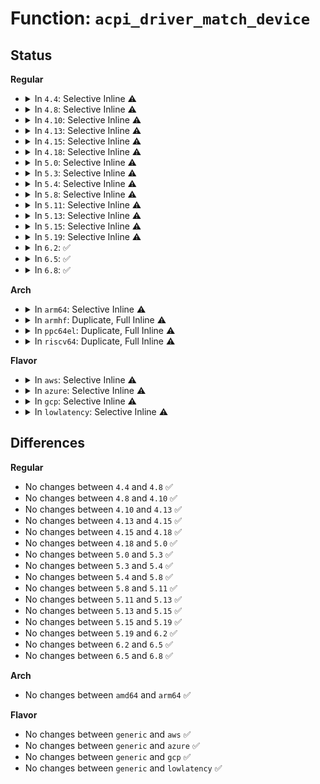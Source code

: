 # Function: <code>acpi_driver_match_device</code>

## Status
<b>Regular</b>
<ul>
<li>
<details>
<summary>In <code>4.4</code>: Selective Inline ⚠️</summary>

```c
bool acpi_driver_match_device(struct device *dev, const struct device_driver *drv);
```

**Collision:** Unique Global

**Inline:** Selective

**Transformation:** False

**Instances:**

```
In drivers/acpi/bus.c (ffffffff8147ebe3)
Location: drivers/acpi/bus.c:681
Inline: True
Direct callers:
  - drivers/base/cpu.c:cpu_subsys_match
  - drivers/spi/spi.c:spi_match_device
  - drivers/i2c/i2c-core.c:i2c_device_match
```
**Symbols:**

```
ffffffff8147ebe3-ffffffff8147ec42: acpi_driver_match_device (STB_GLOBAL)
```
</details>
</li>
<li>
<details>
<summary>In <code>4.8</code>: Selective Inline ⚠️</summary>

```c
bool acpi_driver_match_device(struct device *dev, const struct device_driver *drv);
```

**Collision:** Unique Global

**Inline:** Selective

**Transformation:** False

**Instances:**

```
In drivers/acpi/bus.c (ffffffff814cd43a)
Location: drivers/acpi/bus.c:757
Inline: True
Direct callers:
  - drivers/base/cpu.c:cpu_subsys_match
  - drivers/spi/spi.c:spi_match_device
  - drivers/i2c/i2c-core.c:i2c_device_match
```
**Symbols:**

```
ffffffff814cd43a-ffffffff814cd49e: acpi_driver_match_device (STB_GLOBAL)
```
</details>
</li>
<li>
<details>
<summary>In <code>4.10</code>: Selective Inline ⚠️</summary>

```c
bool acpi_driver_match_device(struct device *dev, const struct device_driver *drv);
```

**Collision:** Unique Global

**Inline:** Selective

**Transformation:** False

**Instances:**

```
In drivers/acpi/bus.c (ffffffff814ef368)
Location: drivers/acpi/bus.c:767
Inline: True
Direct callers:
  - drivers/base/cpu.c:cpu_subsys_match
  - drivers/spi/spi.c:spi_match_device
  - drivers/i2c/i2c-core.c:i2c_device_match
```
**Symbols:**

```
ffffffff814ef368-ffffffff814ef3cc: acpi_driver_match_device (STB_GLOBAL)
```
</details>
</li>
<li>
<details>
<summary>In <code>4.13</code>: Selective Inline ⚠️</summary>

```c
bool acpi_driver_match_device(struct device *dev, const struct device_driver *drv);
```

**Collision:** Unique Global

**Inline:** Selective

**Transformation:** False

**Instances:**

```
In drivers/acpi/bus.c (ffffffff814fc340)
Location: drivers/acpi/bus.c:795
Inline: True
Direct callers:
  - drivers/base/cpu.c:cpu_subsys_match
  - drivers/spi/spi.c:spi_match_device
  - drivers/i2c/i2c-core-base.c:i2c_device_match
```
**Symbols:**

```
ffffffff814fc340-ffffffff814fc3a6: acpi_driver_match_device (STB_GLOBAL)
```
</details>
</li>
<li>
<details>
<summary>In <code>4.15</code>: Selective Inline ⚠️</summary>

```c
bool acpi_driver_match_device(struct device *dev, const struct device_driver *drv);
```

**Collision:** Unique Global

**Inline:** Selective

**Transformation:** False

**Instances:**

```
In drivers/acpi/bus.c (ffffffff8153e160)
Location: drivers/acpi/bus.c:822
Inline: True
Direct callers:
  - drivers/tty/serdev/core.c:serdev_device_match
  - drivers/base/cpu.c:cpu_subsys_match
  - drivers/spi/spi.c:spi_match_device
  - drivers/i2c/i2c-core-base.c:i2c_device_match
```
**Symbols:**

```
ffffffff8153e160-ffffffff8153e1c4: acpi_driver_match_device (STB_GLOBAL)
```
</details>
</li>
<li>
<details>
<summary>In <code>4.18</code>: Selective Inline ⚠️</summary>

```c
bool acpi_driver_match_device(struct device *dev, const struct device_driver *drv);
```

**Collision:** Unique Global

**Inline:** Selective

**Transformation:** False

**Instances:**

```
In drivers/acpi/bus.c (ffffffff81574030)
Location: drivers/acpi/bus.c:852
Inline: True
Direct callers:
  - drivers/base/cpu.c:cpu_subsys_match
  - drivers/spi/spi.c:spi_match_device
  - drivers/i2c/i2c-core-base.c:i2c_device_match
```
**Symbols:**

```
ffffffff81574030-ffffffff8157409c: acpi_driver_match_device (STB_GLOBAL)
```
</details>
</li>
<li>
<details>
<summary>In <code>5.0</code>: Selective Inline ⚠️</summary>

```c
bool acpi_driver_match_device(struct device *dev, const struct device_driver *drv);
```

**Collision:** Unique Global

**Inline:** Selective

**Transformation:** False

**Instances:**

```
In drivers/acpi/bus.c (ffffffff8158bc50)
Location: drivers/acpi/bus.c:821
Inline: True
Direct callers:
  - drivers/base/cpu.c:cpu_subsys_match
  - drivers/spi/spi.c:spi_match_device
  - drivers/i2c/i2c-core-base.c:i2c_device_match
```
**Symbols:**

```
ffffffff8158bc50-ffffffff8158bcbf: acpi_driver_match_device (STB_GLOBAL)
```
</details>
</li>
<li>
<details>
<summary>In <code>5.3</code>: Selective Inline ⚠️</summary>

```c
bool acpi_driver_match_device(struct device *dev, const struct device_driver *drv);
```

**Collision:** Unique Global

**Inline:** Selective

**Transformation:** False

**Instances:**

```
In drivers/acpi/bus.c (ffffffff815bca40)
Location: drivers/acpi/bus.c:822
Inline: True
Direct callers:
  - drivers/base/cpu.c:cpu_subsys_match
  - drivers/spi/spi.c:spi_match_device
  - drivers/i2c/i2c-core-base.c:i2c_device_match
```
**Symbols:**

```
ffffffff815bca40-ffffffff815bcab1: acpi_driver_match_device (STB_GLOBAL)
```
</details>
</li>
<li>
<details>
<summary>In <code>5.4</code>: Selective Inline ⚠️</summary>

```c
bool acpi_driver_match_device(struct device *dev, const struct device_driver *drv);
```

**Collision:** Unique Global

**Inline:** Selective

**Transformation:** False

**Instances:**

```
In drivers/acpi/bus.c (ffffffff815ddd00)
Location: drivers/acpi/bus.c:822
Inline: True
Direct callers:
  - drivers/base/cpu.c:cpu_subsys_match
  - drivers/spi/spi.c:spi_match_device
  - drivers/i2c/i2c-core-base.c:i2c_device_match
```
**Symbols:**

```
ffffffff815ddd00-ffffffff815ddd71: acpi_driver_match_device (STB_GLOBAL)
```
</details>
</li>
<li>
<details>
<summary>In <code>5.8</code>: Selective Inline ⚠️</summary>

```c
bool acpi_driver_match_device(struct device *dev, const struct device_driver *drv);
```

**Collision:** Unique Global

**Inline:** Selective

**Transformation:** False

**Instances:**

```
In drivers/acpi/bus.c (ffffffff81688440)
Location: drivers/acpi/bus.c:822
Inline: True
Direct callers:
  - drivers/base/platform.c:platform_match
  - drivers/base/cpu.c:cpu_subsys_match
  - drivers/spi/spi.c:spi_match_device
  - drivers/i2c/i2c-core-base.c:i2c_device_probe
  - drivers/i2c/i2c-core-base.c:i2c_device_match
```
**Symbols:**

```
ffffffff81688440-ffffffff816884b1: acpi_driver_match_device (STB_GLOBAL)
```
</details>
</li>
<li>
<details>
<summary>In <code>5.11</code>: Selective Inline ⚠️</summary>

```c
bool acpi_driver_match_device(struct device *dev, const struct device_driver *drv);
```

**Collision:** Unique Global

**Inline:** Selective

**Transformation:** False

**Instances:**

```
In drivers/acpi/bus.c (ffffffff816a6160)
Location: drivers/acpi/bus.c:827
Inline: True
Direct callers:
  - drivers/base/platform.c:platform_match
  - drivers/base/cpu.c:cpu_subsys_match
  - drivers/spi/spi.c:spi_match_device
  - drivers/i2c/i2c-core-base.c:i2c_device_probe
  - drivers/i2c/i2c-core-base.c:i2c_device_match
```
**Symbols:**

```
ffffffff816a6160-ffffffff816a61d4: acpi_driver_match_device (STB_GLOBAL)
```
</details>
</li>
<li>
<details>
<summary>In <code>5.13</code>: Selective Inline ⚠️</summary>

```c
bool acpi_driver_match_device(struct device *dev, const struct device_driver *drv);
```

**Collision:** Unique Global

**Inline:** Selective

**Transformation:** False

**Instances:**

```
In drivers/acpi/bus.c (ffffffff81688de0)
Location: drivers/acpi/bus.c:906
Inline: True
Direct callers:
  - drivers/base/platform.c:platform_match
  - drivers/base/cpu.c:cpu_subsys_match
  - drivers/spi/spi.c:spi_match_device
  - drivers/i2c/i2c-core-base.c:i2c_device_probe
  - drivers/i2c/i2c-core-base.c:i2c_device_match
```
**Symbols:**

```
ffffffff81688de0-ffffffff81688e54: acpi_driver_match_device (STB_GLOBAL)
```
</details>
</li>
<li>
<details>
<summary>In <code>5.15</code>: Selective Inline ⚠️</summary>

```c
bool acpi_driver_match_device(struct device *dev, const struct device_driver *drv);
```

**Collision:** Unique Global

**Inline:** Selective

**Transformation:** False

**Instances:**

```
In drivers/acpi/bus.c (ffffffff816fe220)
Location: drivers/acpi/bus.c:908
Inline: True
Direct callers:
  - drivers/base/platform.c:platform_match
  - drivers/base/cpu.c:cpu_subsys_match
  - drivers/spi/spi.c:spi_match_device
  - drivers/i2c/i2c-core-base.c:i2c_device_probe
  - drivers/i2c/i2c-core-base.c:i2c_device_match
```
**Symbols:**

```
ffffffff816fe220-ffffffff816fe294: acpi_driver_match_device (STB_GLOBAL)
```
</details>
</li>
<li>
<details>
<summary>In <code>5.19</code>: Selective Inline ⚠️</summary>

```c
bool acpi_driver_match_device(struct device *dev, const struct device_driver *drv);
```

**Collision:** Unique Global

**Inline:** Selective

**Transformation:** False

**Instances:**

```
In drivers/acpi/bus.c (ffffffff8182bbb0)
Location: drivers/acpi/bus.c:945
Inline: True
Direct callers:
  - drivers/tty/serdev/core.c:serdev_device_match
  - drivers/base/platform.c:platform_match
  - drivers/base/cpu.c:cpu_subsys_match
  - drivers/spi/spi.c:spi_match_device
  - drivers/i2c/i2c-core-base.c:i2c_device_probe
  - drivers/i2c/i2c-core-base.c:i2c_device_match
```
**Symbols:**

```
ffffffff8182bbb0-ffffffff8182bc2c: acpi_driver_match_device (STB_GLOBAL)
```
</details>
</li>
<li>
<details>
<summary>In <code>6.2</code>: ✅</summary>

```c
bool acpi_driver_match_device(struct device *dev, const struct device_driver *drv);
```

**Collision:** Unique Global

**Inline:** No

**Transformation:** False

**Instances:**

```
In drivers/acpi/bus.c (ffffffff8195e580)
Location: drivers/acpi/bus.c:952
Inline: False
Direct callers:
  - drivers/tty/serdev/core.c:serdev_device_match
  - drivers/base/platform.c:platform_match
  - drivers/base/cpu.c:cpu_subsys_match
  - drivers/spi/spi.c:spi_match_device
  - drivers/i2c/i2c-core-base.c:i2c_device_probe
  - drivers/i2c/i2c-core-base.c:i2c_device_match
```
**Symbols:**

```
ffffffff8195e580-ffffffff8195e5fc: acpi_driver_match_device (STB_GLOBAL)
```
</details>
</li>
<li>
<details>
<summary>In <code>6.5</code>: ✅</summary>

```c
bool acpi_driver_match_device(struct device *dev, const struct device_driver *drv);
```

**Collision:** Unique Global

**Inline:** No

**Transformation:** False

**Instances:**

```
In drivers/acpi/bus.c (ffffffff819a4970)
Location: drivers/acpi/bus.c:925
Inline: False
Direct callers:
  - drivers/tty/serdev/core.c:serdev_device_match
  - drivers/base/platform.c:platform_match
  - drivers/base/cpu.c:cpu_subsys_match
  - drivers/spi/spi.c:spi_match_device
  - drivers/i2c/i2c-core-base.c:i2c_device_probe
  - drivers/i2c/i2c-core-base.c:i2c_device_match
```
**Symbols:**

```
ffffffff819a4970-ffffffff819a49ec: acpi_driver_match_device (STB_GLOBAL)
```
</details>
</li>
<li>
<details>
<summary>In <code>6.8</code>: ✅</summary>

```c
bool acpi_driver_match_device(struct device *dev, const struct device_driver *drv);
```

**Collision:** Unique Global

**Inline:** No

**Transformation:** False

**Instances:**

```
In drivers/acpi/bus.c (ffffffff819ed2c0)
Location: drivers/acpi/bus.c:975
Inline: False
Direct callers:
  - drivers/tty/serdev/core.c:serdev_device_match
  - drivers/base/platform.c:platform_match
  - drivers/base/cpu.c:cpu_subsys_match
  - drivers/spi/spi.c:spi_match_device
  - drivers/i2c/i2c-core-base.c:i2c_device_probe
  - drivers/i2c/i2c-core-base.c:i2c_device_match
```
**Symbols:**

```
ffffffff819ed2c0-ffffffff819ed33c: acpi_driver_match_device (STB_GLOBAL)
```
</details>
</li>
</ul>
<b>Arch</b>
<ul>
<li>
<details>
<summary>In <code>arm64</code>: Selective Inline ⚠️</summary>

```c
bool acpi_driver_match_device(struct device *dev, const struct device_driver *drv);
```

**Collision:** Unique Global

**Inline:** Selective

**Transformation:** False

**Instances:**

```
In drivers/acpi/bus.c (ffff80001076a040)
Location: drivers/acpi/bus.c:822
Inline: True
Direct callers:
  - drivers/base/cpu.c:cpu_subsys_match
  - drivers/spi/spi.c:spi_match_device
  - drivers/i2c/i2c-core-base.c:i2c_device_match
```
**Symbols:**

```
ffff80001076a040-ffff80001076a0e8: acpi_driver_match_device (STB_GLOBAL)
```
</details>
</li>
<li>
<details>
<summary>In <code>armhf</code>: Duplicate, Full Inline ⚠️</summary>

**Collision:** Static Duplication

**Inline:** Full

**Transformation:** False

**Instances:**

```
In drivers/tty/serdev/core.c (0)
Location: include/linux/acpi.h:809
Inline: True
```
```
In drivers/base/platform.c (0)
Location: include/linux/acpi.h:809
Inline: True
```
```
In drivers/base/cpu.c (0)
Location: include/linux/acpi.h:809
Inline: True
```
```
In drivers/spi/spi.c (0)
Location: include/linux/acpi.h:809
Inline: True
```
```
In drivers/i2c/i2c-core-base.c (0)
Location: include/linux/acpi.h:809
Inline: True
```
</details>
</li>
<li>
<details>
<summary>In <code>ppc64el</code>: Duplicate, Full Inline ⚠️</summary>

**Collision:** Static Duplication

**Inline:** Full

**Transformation:** False

**Instances:**

```
In drivers/tty/serdev/core.c (0)
Location: include/linux/acpi.h:809
Inline: True
```
```
In drivers/base/platform.c (0)
Location: include/linux/acpi.h:809
Inline: True
```
```
In drivers/base/cpu.c (0)
Location: include/linux/acpi.h:809
Inline: True
```
```
In drivers/spi/spi.c (0)
Location: include/linux/acpi.h:809
Inline: True
```
```
In drivers/i2c/i2c-core-base.c (0)
Location: include/linux/acpi.h:809
Inline: True
```
</details>
</li>
<li>
<details>
<summary>In <code>riscv64</code>: Duplicate, Full Inline ⚠️</summary>

**Collision:** Static Duplication

**Inline:** Full

**Transformation:** False

**Instances:**

```
In drivers/tty/serdev/core.c (0)
Location: include/linux/acpi.h:809
Inline: True
```
```
In drivers/base/platform.c (0)
Location: include/linux/acpi.h:809
Inline: True
```
```
In drivers/base/cpu.c (0)
Location: include/linux/acpi.h:809
Inline: True
```
```
In drivers/spi/spi.c (0)
Location: include/linux/acpi.h:809
Inline: True
```
```
In drivers/i2c/i2c-core-base.c (0)
Location: include/linux/acpi.h:809
Inline: True
```
</details>
</li>
</ul>
<b>Flavor</b>
<ul>
<li>
<details>
<summary>In <code>aws</code>: Selective Inline ⚠️</summary>

```c
bool acpi_driver_match_device(struct device *dev, const struct device_driver *drv);
```

**Collision:** Unique Global

**Inline:** Selective

**Transformation:** False

**Instances:**

```
In drivers/acpi/bus.c (ffffffff815d01e0)
Location: drivers/acpi/bus.c:822
Inline: True
Direct callers:
  - drivers/base/cpu.c:cpu_subsys_match
  - drivers/spi/spi.c:spi_match_device
```
**Symbols:**

```
ffffffff815d01e0-ffffffff815d0251: acpi_driver_match_device (STB_GLOBAL)
```
</details>
</li>
<li>
<details>
<summary>In <code>azure</code>: Selective Inline ⚠️</summary>

```c
bool acpi_driver_match_device(struct device *dev, const struct device_driver *drv);
```

**Collision:** Unique Global

**Inline:** Selective

**Transformation:** False

**Instances:**

```
In drivers/acpi/bus.c (ffffffff815b9da0)
Location: drivers/acpi/bus.c:822
Inline: True
Direct callers:
  - drivers/base/cpu.c:cpu_subsys_match
  - drivers/spi/spi.c:spi_match_device
```
**Symbols:**

```
ffffffff815b9da0-ffffffff815b9e11: acpi_driver_match_device (STB_GLOBAL)
```
</details>
</li>
<li>
<details>
<summary>In <code>gcp</code>: Selective Inline ⚠️</summary>

```c
bool acpi_driver_match_device(struct device *dev, const struct device_driver *drv);
```

**Collision:** Unique Global

**Inline:** Selective

**Transformation:** False

**Instances:**

```
In drivers/acpi/bus.c (ffffffff815d1fe0)
Location: drivers/acpi/bus.c:822
Inline: True
Direct callers:
  - drivers/base/cpu.c:cpu_subsys_match
  - drivers/spi/spi.c:spi_match_device
  - drivers/i2c/i2c-core-base.c:i2c_device_match
```
**Symbols:**

```
ffffffff815d1fe0-ffffffff815d2051: acpi_driver_match_device (STB_GLOBAL)
```
</details>
</li>
<li>
<details>
<summary>In <code>lowlatency</code>: Selective Inline ⚠️</summary>

```c
bool acpi_driver_match_device(struct device *dev, const struct device_driver *drv);
```

**Collision:** Unique Global

**Inline:** Selective

**Transformation:** False

**Instances:**

```
In drivers/acpi/bus.c (ffffffff815ebea0)
Location: drivers/acpi/bus.c:822
Inline: True
Direct callers:
  - drivers/base/cpu.c:cpu_subsys_match
  - drivers/spi/spi.c:spi_match_device
  - drivers/i2c/i2c-core-base.c:i2c_device_match
```
**Symbols:**

```
ffffffff815ebea0-ffffffff815ebf11: acpi_driver_match_device (STB_GLOBAL)
```
</details>
</li>
</ul>

## Differences
<b>Regular</b>
<ul>
<li>
No changes between <code>4.4</code> and <code>4.8</code> ✅
</li>
<li>
No changes between <code>4.8</code> and <code>4.10</code> ✅
</li>
<li>
No changes between <code>4.10</code> and <code>4.13</code> ✅
</li>
<li>
No changes between <code>4.13</code> and <code>4.15</code> ✅
</li>
<li>
No changes between <code>4.15</code> and <code>4.18</code> ✅
</li>
<li>
No changes between <code>4.18</code> and <code>5.0</code> ✅
</li>
<li>
No changes between <code>5.0</code> and <code>5.3</code> ✅
</li>
<li>
No changes between <code>5.3</code> and <code>5.4</code> ✅
</li>
<li>
No changes between <code>5.4</code> and <code>5.8</code> ✅
</li>
<li>
No changes between <code>5.8</code> and <code>5.11</code> ✅
</li>
<li>
No changes between <code>5.11</code> and <code>5.13</code> ✅
</li>
<li>
No changes between <code>5.13</code> and <code>5.15</code> ✅
</li>
<li>
No changes between <code>5.15</code> and <code>5.19</code> ✅
</li>
<li>
No changes between <code>5.19</code> and <code>6.2</code> ✅
</li>
<li>
No changes between <code>6.2</code> and <code>6.5</code> ✅
</li>
<li>
No changes between <code>6.5</code> and <code>6.8</code> ✅
</li>
</ul>
<b>Arch</b>
<ul>
<li>
No changes between <code>amd64</code> and <code>arm64</code> ✅
</li>
</ul>
<b>Flavor</b>
<ul>
<li>
No changes between <code>generic</code> and <code>aws</code> ✅
</li>
<li>
No changes between <code>generic</code> and <code>azure</code> ✅
</li>
<li>
No changes between <code>generic</code> and <code>gcp</code> ✅
</li>
<li>
No changes between <code>generic</code> and <code>lowlatency</code> ✅
</li>
</ul>
